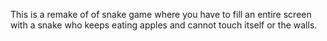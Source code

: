 This is a remake of of snake game where you have to fill an entire screen
with a snake who keeps eating apples and cannot touch itself or the walls.
